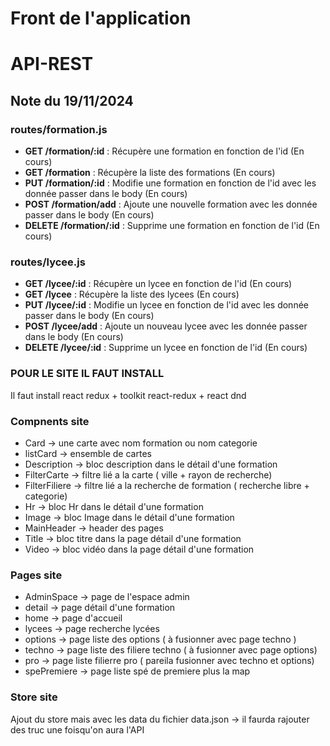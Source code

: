 # Front de l'application

# API-REST

## Note du 19/11/2024

### routes/formation.js
- **GET /formation/:id** : Récupère une formation en fonction de l'id (En cours)
- **GET /formation** : Récupère la liste des formations (En cours)
- **PUT /formation/:id** : Modifie une formation en fonction de l'id avec les donnée passer dans le body (En cours)
- **POST /formation/add** : Ajoute une nouvelle formation avec les donnée passer dans le body (En cours)
- **DELETE /formation/:id** : Supprime une formation en fonction de l'id (En cours)

### routes/lycee.js
- **GET /lycee/:id** : Récupère un lycee en fonction de l'id (En cours)
- **GET /lycee** : Récupère la liste des lycees (En cours)
- **PUT /lycee/:id** : Modifie un lycee en fonction de l'id avec les donnée passer dans le body (En cours)
- **POST /lycee/add** : Ajoute un nouveau lycee avec les donnée passer dans le body (En cours)
- **DELETE /lycee/:id** : Supprime un lycee en fonction de l'id (En cours)

### POUR LE SITE IL FAUT INSTALL

   Il faut install react redux + toolkit react-redux + react  dnd

### Compnents site 
  - Card -> une carte avec nom formation ou nom categorie
  - listCard -> ensemble de cartes
  - Description -> bloc description dans le détail d'une formation
  - FilterCarte -> filtre lié a la carte ( ville + rayon de recherche)
  - FilterFiliere -> filtre lié a la recherche de formation ( recherche libre + categorie)
  - Hr -> bloc Hr dans le détail d'une formation
  - Image -> bloc Image dans le détail d'une formation
  - MainHeader -> header des pages
  - Title -> bloc titre dans la page détail d'une formation
  - Video -> bloc vidéo dans la page détail d'une formation

### Pages site
  - AdminSpace -> page de l'espace admin
  - detail -> page détail d'une formation
  - home -> page d'accueil
  - lycees -> page recherche lycées
  - options -> page liste des options ( à fusionner avec page techno )
  - techno -> page liste des filiere techno ( à fusionner avec page options)
  - pro -> page liste filierre pro ( pareila  fusionner avec techno et options)
  - spePremiere -> page liste spé de premiere plus la map

### Store site
Ajout du store mais avec les data du fichier data.json -> il faurda rajouter des truc une foisqu'on aura l'API
